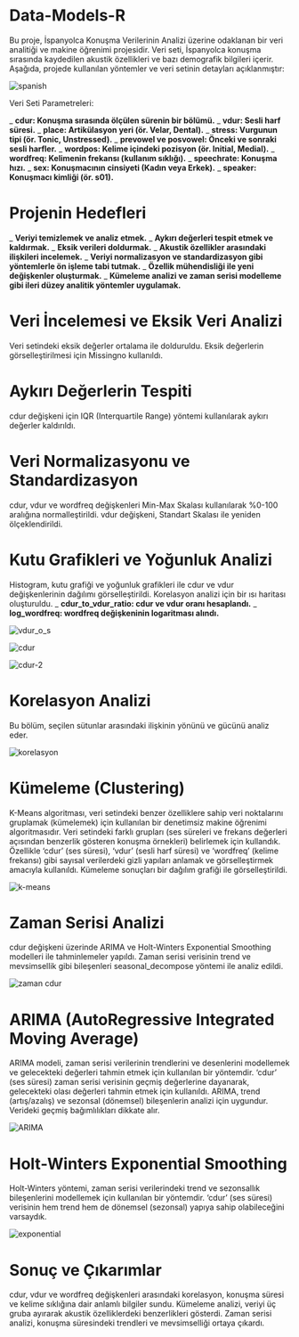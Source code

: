 # Data-Models-R

Bu proje, İspanyolca Konuşma Verilerinin Analizi üzerine odaklanan bir veri analitiği ve makine öğrenimi projesidir. Veri seti, İspanyolca konuşma sırasında kaydedilen akustik özellikleri ve bazı demografik bilgileri içerir. Aşağıda, projede kullanılan yöntemler ve veri setinin detayları açıklanmıştır:

![spanish](https://github.com/user-attachments/assets/764613e0-21e4-4e4a-a94e-8f9e296219bc)

Veri Seti Parametreleri:

_ **cdur: Konuşma sırasında ölçülen sürenin bir bölümü.**
_ **vdur: Sesli harf süresi.**
_ **place: Artikülasyon yeri (ör. Velar, Dental).**
_ **stress: Vurgunun tipi (ör. Tonic, Unstressed).**
_ **prevowel ve posvowel: Önceki ve sonraki sesli harfler.**
_ **wordpos: Kelime içindeki pozisyon (ör. Initial, Medial).**
_ **wordfreq: Kelimenin frekansı (kullanım sıklığı).**
_ **speechrate: Konuşma hızı.**
_ **sex: Konuşmacının cinsiyeti (Kadın veya Erkek).**
_ **speaker: Konuşmacı kimliği (ör. s01).**

# Projenin Hedefleri

_ **Veriyi temizlemek ve analiz etmek.**
_ **Aykırı değerleri tespit etmek ve kaldırmak.**
_ **Eksik verileri doldurmak.**
_ **Akustik özellikler arasındaki ilişkileri incelemek.**
_ **Veriyi normalizasyon ve standardizasyon gibi yöntemlerle ön işleme tabi tutmak.**
_ **Özellik mühendisliği ile yeni değişkenler oluşturmak.**
_ **Kümeleme analizi ve zaman serisi modelleme gibi ileri düzey analitik yöntemler uygulamak.**


# Veri İncelemesi ve Eksik Veri Analizi

Veri setindeki eksik değerler ortalama ile dolduruldu. Eksik değerlerin görselleştirilmesi için Missingno kullanıldı.

# Aykırı Değerlerin Tespiti

cdur değişkeni için IQR (Interquartile Range) yöntemi kullanılarak aykırı değerler kaldırıldı.

# Veri Normalizasyonu ve Standardizasyon

cdur, vdur ve wordfreq değişkenleri Min-Max Skalası kullanılarak %0-100 aralığına normalleştirildi. vdur değişkeni, Standart Skalası ile yeniden ölçeklendirildi.


#  Kutu Grafikleri ve Yoğunluk Analizi
 
Histogram, kutu grafiği ve yoğunluk grafikleri ile cdur ve vdur değişkenlerinin dağılımı görselleştirildi. Korelasyon analizi için bir ısı haritası oluşturuldu.
_ **cdur_to_vdur_ratio: cdur ve vdur oranı hesaplandı.**
_ **log_wordfreq: wordfreq değişkeninin logaritması alındı.**

![vdur_o_s](https://github.com/user-attachments/assets/9d6be06e-7833-4056-a921-4d83042371f5)

![cdur](https://github.com/user-attachments/assets/a6f1e085-a445-4bb0-9e2a-0f6fc69e9c74)

![cdur-2](https://github.com/user-attachments/assets/7c1604e0-e7f7-4d4b-8bd2-7b4952b2dbb2)

# Korelasyon Analizi

Bu bölüm, seçilen sütunlar arasındaki ilişkinin yönünü ve gücünü analiz eder.

![korelasyon](https://github.com/user-attachments/assets/6cd0953a-2758-48df-bec2-5183130390e9)



# Kümeleme (Clustering)

K-Means algoritması, veri setindeki benzer özelliklere sahip veri noktalarını gruplamak (kümelemek) için kullanılan bir denetimsiz makine öğrenimi algoritmasıdır. 
Veri setindeki farklı grupları (ses süreleri ve frekans değerleri açısından benzerlik gösteren konuşma örnekleri) belirlemek için kullandık.
Özellikle ‘cdur’ (ses süresi), ‘vdur’ (sesli harf süresi) ve ‘wordfreq’ (kelime frekansı) gibi sayısal verilerdeki gizli yapıları anlamak ve görselleştirmek amacıyla kullanıldı. Kümeleme sonuçları bir dağılım grafiği ile görselleştirildi.

![k-means](https://github.com/user-attachments/assets/831ae8e8-5927-4b9d-81d8-53e497f99882)

# Zaman Serisi Analizi
    
cdur değişkeni üzerinde ARIMA ve Holt-Winters Exponential Smoothing modelleri ile tahminlemeler yapıldı.
Zaman serisi verisinin trend ve mevsimsellik gibi bileşenleri seasonal_decompose yöntemi ile analiz edildi.

![zaman cdur](https://github.com/user-attachments/assets/978fd6ff-cebc-4b1c-ac9e-d26ecc235eff)


# ARIMA (AutoRegressive Integrated Moving Average)

ARIMA modeli, zaman serisi verilerinin trendlerini ve desenlerini modellemek ve gelecekteki değerleri tahmin etmek için kullanılan bir yöntemdir. ‘cdur’ (ses süresi) zaman serisi verisinin geçmiş değerlerine dayanarak, gelecekteki olası değerleri tahmin etmek için kullanıldı. ARIMA, trend (artış/azalış) ve sezonsal (dönemsel) bileşenlerin analizi için uygundur. Verideki geçmiş bağımlılıkları dikkate alır.

![ARIMA ](https://github.com/user-attachments/assets/cf2ccf75-0a0a-453c-aec5-843b501e6f92)

# Holt-Winters Exponential Smoothing

Holt-Winters yöntemi, zaman serisi verilerindeki trend ve sezonsallık bileşenlerini modellemek için kullanılan bir yöntemdir. ‘cdur’ (ses süresi) verisinin hem trend hem de dönemsel (sezonsal) yapıya sahip olabileceğini varsaydık.

![exponential](https://github.com/user-attachments/assets/da095e13-714a-4a0c-85d6-0be791d6eed3)

# Sonuç ve Çıkarımlar

cdur, vdur ve wordfreq değişkenleri arasındaki korelasyon, konuşma süresi ve kelime sıklığına dair anlamlı bilgiler sundu.
Kümeleme analizi, veriyi üç gruba ayırarak akustik özelliklerdeki benzerlikleri gösterdi.
Zaman serisi analizi, konuşma süresindeki trendleri ve mevsimselliği ortaya çıkardı.


